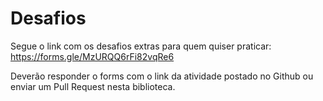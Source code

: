 Desafios
=========

Segue o link com os desafios extras para quem quiser praticar:
https://forms.gle/MzURQQ6rFi82vqRe6

Deverão responder o forms com o link da atividade postado no Github ou enviar um Pull Request nesta biblioteca.
